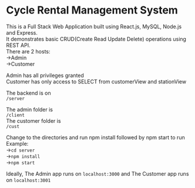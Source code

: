 # Cycle Rental Management System
This is a Full Stack Web Application built using React.js, MySQL, Node.js and Express.  
It demonstrates basic CRUD(Create Read Update Delete) operations using REST API.  
There are 2 hosts:  
->Admin  
->Customer

Admin has all privileges granted  
Customer has only access to SELECT from customerView and stationView  

The backend is on   
  ``/server``  
  
The admin folder is   
 ``/client``  
The customer folder is  
  ``/cust``  
  
Change to the directories and run npm install followed by npm start to run
Example:  
->``cd server``  
->``npm install``  
->``npm start``  

Ideally,
The Admin app runs on ``localhost:3000``
and
The Customer app runs on ``localhost:3001``


